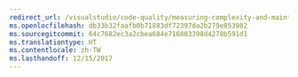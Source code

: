 ```yaml
---
redirect_url: /visualstudio/code-quality/measuring-complexity-and-maintainability-of-managed-code
ms.openlocfilehash: db33b32faafb0b71883df72397da2b279e853982
ms.sourcegitcommit: 64c7682ec3a2cbea684e716803398d4278b591d1
ms.translationtype: HT
ms.contentlocale: zh-TW
ms.lasthandoff: 12/15/2017
---
```

